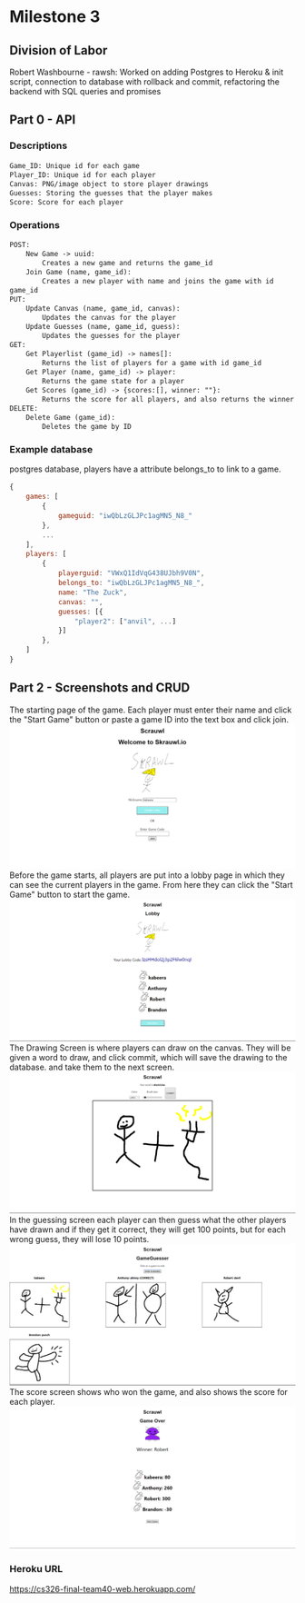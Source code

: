 # Milestone 3

## Division of Labor

Robert Washbourne - rawsh: Worked on adding Postgres to Heroku & init script, connection to database with rollback and commit, refactoring the backend with SQL queries and promises

## Part 0 - API

### Descriptions

```
Game_ID: Unique id for each game
Player_ID: Unique id for each player
Canvas: PNG/image object to store player drawings
Guesses: Storing the guesses that the player makes
Score: Score for each player
```

### Operations

```
POST:
    New Game -> uuid:
        Creates a new game and returns the game_id
    Join Game (name, game_id):
        Creates a new player with name and joins the game with id game_id
PUT:
    Update Canvas (name, game_id, canvas):
        Updates the canvas for the player
    Update Guesses (name, game_id, guess):
        Updates the guesses for the player
GET:
    Get Playerlist (game_id) -> names[]:
        Returns the list of players for a game with id game_id
    Get Player (name, game_id) -> player:
        Returns the game state for a player
    Get Scores (game_id) -> {scores:[], winner: ""}:
        Returns the score for all players, and also returns the winner
DELETE:
    Delete Game (game_id):
        Deletes the game by ID
```

### Example database

postgres database, players have a attribute belongs_to to link to a game.

```javascript
{
    games: [
        {
            gameguid: "iwQbLzGLJPc1agMN5_N8_"
        },
        ...
    ],
    players: [
        {
            playerguid: "VWxQ1IdVqG438UJbh9V0N",
            belongs_to: "iwQbLzGLJPc1agMN5_N8_",
            name: "The Zuck",
            canvas: "",
            guesses: [{
                "player2": ["anvil", ...]
            }]
        },
    ]
}
```

## Part 2 - Screenshots and CRUD

The starting page of the game. Each player must enter their name and click the "Start Game" button or paste a game ID into the text box and click join.
![Homepage](Homepage.png)
Before the game starts, all players are put into a lobby page in which they can see the current players in the game. From here they can click the "Start Game" button to start the game.
![Lobby Page](Lobby_Page.png)
The Drawing Screen is where players can draw on the canvas. They will be given a word to draw, and click commit, which will save the drawing to the database. and take them to the next screen.
![Drawing Screen](Drawing_Screen.png)
In the guessing screen each player can then guess what the other players have drawn and if they get it correct, they will get 100 points, but for each wrong guess, they will lose 10 points.
![Guessing SCreen](Guessing_Screen.png)
The score screen shows who won the game, and also shows the score for each player.
![Score Screen](Score_Screen.png)

### Heroku URL
<https://cs326-final-team40-web.herokuapp.com/>
